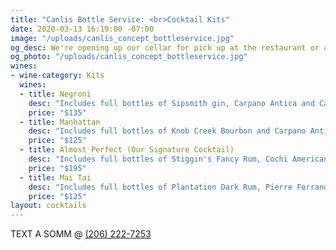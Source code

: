 ```yaml
---
title: "Canlis Bottle Service: <br>Cocktail Kits"
date: 2020-03-13 16:19:00 -07:00
image: "/uploads/canlis_concept_bottleservice.jpg"
og_desc: We're opening up our cellar for pick up at the restaurant or as an add-on to Family Meal delivery.
og_photo: "/uploads/canlis_concept_bottleservice.jpg"
wines:
- wine-category: Kits
  wines:
  - title: Negroni
    desc: "Includes full bottles of Sipsmith gin, Carpano Antica and Campari with 12 large ice squares, and orange peel garnish."
    price: "$135"
  - title: Manhattan
    desc: "Includes full bottles of Knob Creek Bourbon and Carpano Antica, James' house-made spiced cherries, bitters, and two copper garnish picks. "
    price: "$125"
  - title: Almost Perfect (Our Signature Cocktail)
    desc: "Includes full bottles of Stiggin's Fancy Rum, Cochi Americano, Amaro, and Maraschino. Also comes with grenadine, bitters, lemon peel, fresh flower garnish, and 12 large ice squares."
    price: "$195"
  - title: Mai Tai
    desc: "Includes full bottles of Plantation Dark Rum, Pierre Ferrand Curacao. Also comes with orgeat, mint, fresh lemon and lime juice, and orchid flower garnish."
    price: "$125"
layout: cocktails
---
```


<!-- <h2 class="Display2 mb4">We're opening up our cellar for pick up at the restaurant or as an add-on to Family Meal delivery.</h2> -->

<p class="mb1 Caption">TEXT A SOMM @ <a href="sms:+12062227253&body=Hi%2520there.">(206) 222-7253</a></p>

<div class="Divider mt2 op30 mb3"></div>




